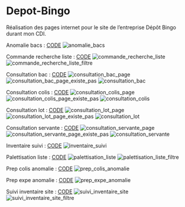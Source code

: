 # Depot-Bingo
Réalisation des pages internet pour le site de l’entreprise Dépôt Bingo durant mon CDI.



Anomalie bacs :
[CODE](https://github.com/FlavianJld/Depot-Bingo/files/8894234/anomalie_bacs.txt)
![anomalie_bacs](https://user-images.githubusercontent.com/69201387/173438984-129decb7-aebf-455d-b0c7-71d16d6e4711.PNG)


Commande recherche liste :
[CODE](https://github.com/FlavianJld/Depot-Bingo/files/8894238/commande_recherche_liste.txt)
![commande_recherche_liste](https://user-images.githubusercontent.com/69201387/173439026-87032164-23a7-40d9-b1c9-e96a5fc07d7d.PNG)
![commande_recherche_liste_filtre](https://user-images.githubusercontent.com/69201387/173439033-3f74fd97-3418-4389-a413-d80f63f1edd2.PNG)


Consultation bac :
[CODE](https://github.com/FlavianJld/Depot-Bingo/files/8894239/consultation_bac.txt)
![consultation_bac_page](https://user-images.githubusercontent.com/69201387/173439094-ec5c342e-15ff-4df3-95be-df483e9554b8.PNG)
![consultation_bac_page_existe_pas](https://user-images.githubusercontent.com/69201387/173439097-cde97dc9-3715-4b87-9555-28da4253f589.PNG)
![consultation_bac](https://user-images.githubusercontent.com/69201387/173439086-5f20ad93-1b76-489a-8b49-6711cd09e7d2.PNG)


Consultation colis :
[CODE](https://github.com/FlavianJld/Depot-Bingo/files/8894240/consultation_colis.txt)
![consultation_colis_page](https://user-images.githubusercontent.com/69201387/173439152-e0e66521-155d-4a0b-b364-cecb73e333c9.PNG)
![consultation_colis_page_existe_pas](https://user-images.githubusercontent.com/69201387/173439153-1d589bc4-b578-463b-986f-be966e049f35.PNG)
![consultation_colis](https://user-images.githubusercontent.com/69201387/173439146-f688cdc8-6ae0-4aba-bcf2-6d0d02c2a1c3.PNG)


Consultation lot :
[CODE](https://github.com/FlavianJld/Depot-Bingo/files/8894245/consultation_lot.txt)
![consultation_lot_page](https://user-images.githubusercontent.com/69201387/173439190-accdc05b-44f1-4b18-96e0-119bad846b78.PNG)
![consultation_lot_page_existe_pas](https://user-images.githubusercontent.com/69201387/173439192-6c6aa2ba-9035-4ced-a269-096833ee08c8.PNG)
![consultation_lot](https://user-images.githubusercontent.com/69201387/173439186-d8937bf5-72a1-49b4-a8f5-cc9977e5603c.PNG)


Consultation servante :
[CODE](https://github.com/FlavianJld/Depot-Bingo/files/8894246/consultation_servante.txt)
![consultation_servante_page](https://user-images.githubusercontent.com/69201387/173439317-c6872295-e9d7-4d72-a54f-c6042a06ea33.PNG)
![consultation_servante_page_existe_pas](https://user-images.githubusercontent.com/69201387/173439320-ad50adc3-2636-4c1c-bd62-83816c94f28d.PNG)
![consultation_servante](https://user-images.githubusercontent.com/69201387/173439312-7967d5e6-414e-4120-8e6e-47a137a71e61.PNG)


Inventaire suivi :
[CODE](https://github.com/FlavianJld/Depot-Bingo/files/8894248/inventaire_suivi.txt)
![inventaire_suivi](https://user-images.githubusercontent.com/69201387/173439358-4743494b-9c2f-49dd-8c32-5c730010305f.PNG)


Palettisation liste :
[CODE](https://github.com/FlavianJld/Depot-Bingo/files/8894249/palettisation_liste.txt)
![palettisation_liste](https://user-images.githubusercontent.com/69201387/173439404-c01a99b8-bb84-41a8-b35b-edea0b0658be.PNG)
![palettisation_liste_filtre](https://user-images.githubusercontent.com/69201387/173439412-6649d673-8dd4-4ab3-b042-58761dba9b27.PNG)


Prep colis anomalie :
[CODE](https://github.com/FlavianJld/Depot-Bingo/files/8894250/prep_colis_anomalie.txt)
![prep_colis_anomalie](https://user-images.githubusercontent.com/69201387/173439433-9ba054ac-0126-4e4b-ae2d-ebca3b2c8b6f.PNG)


Prep expe anomalie :
[CODE](https://github.com/FlavianJld/Depot-Bingo/files/8894253/prep_expe_anomalie.txt)
![prep_expe_anomalie](https://user-images.githubusercontent.com/69201387/173439456-31bbea4c-0f35-4ba3-b3e4-35e51f8993be.PNG)


Suivi inventaire site :
[CODE](https://github.com/FlavianJld/Depot-Bingo/files/8894254/suivi_inventaire_site.txt)
![suivi_inventaire_site](https://user-images.githubusercontent.com/69201387/173439479-7d838667-d459-404d-a372-8f0031dac24f.PNG)
![suivi_inventaire_site_filtre](https://user-images.githubusercontent.com/69201387/173439482-25f58008-f9f6-4935-9103-60fbf96b9521.PNG)
